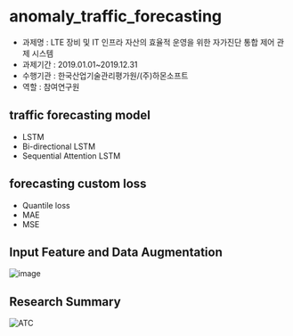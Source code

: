 # anomaly_traffic_forecasting
- 과제명 : LTE 장비 및 IT 인프라 자산의 효율적 운영을 위한 자가진단 통합 제어 관제 시스템
- 과제기간 : 2019.01.01~2019.12.31
- 수행기관 : 한국산업기술관리평가원/(주)하몬소프트
- 역할 : 참여연구원

## traffic forecasting model
- LSTM
- Bi-directional LSTM
- Sequential Attention LSTM

	
## forecasting custom loss
- Quantile loss
- MAE
- MSE

## Input Feature and Data Augmentation
![image](https://user-images.githubusercontent.com/37866322/102147633-671b3500-3eae-11eb-9e82-57c6a6e0662d.png)


## Research Summary
![ATC](https://user-images.githubusercontent.com/37866322/101491426-10da5d80-39a7-11eb-86c4-365c83ad2e12.jpg)
